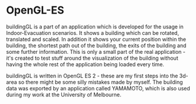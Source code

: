 OpenGL-ES
=========

buildingGL is a part of an application which is developed for the usage in Indoor-Evacuation scenarios.
It shows a building which can be rotated, translated and scaled. In addition it shows your current position
within the building, the shortest path out of the building, the exits of the building and some further information.
This is only a small part of the real application - it's created to test stuff around the visualization of the building without having the whole rest of the application being loaded every time.

buildingGL is written in OpenGL ES 2 - these are my first steps into the 3d-area so there might be some silly mistakes
made by myself. The building data was exported by an application called YAMAMOTO, which is also used during my work at the University of Melbourne.
